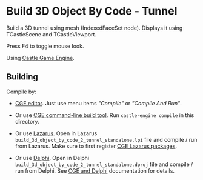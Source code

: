 # Build 3D Object By Code - Tunnel

Build a 3D tunnel using mesh (IndexedFaceSet node).
Displays it using TCastleScene and TCastleViewport.

Press F4 to toggle mouse look.

Using [Castle Game Engine](https://castle-engine.io/).

## Building

Compile by:

- [CGE editor](https://castle-engine.io/editor). Just use menu items _"Compile"_ or _"Compile And Run"_.

- Or use [CGE command-line build tool](https://castle-engine.io/build_tool). Run `castle-engine compile` in this directory.

- Or use [Lazarus](https://www.lazarus-ide.org/). Open in Lazarus `build_3d_object_by_code_2_tunnel_standalone.lpi` file and compile / run from Lazarus. Make sure to first register [CGE Lazarus packages](https://castle-engine.io/lazarus).

- Or use [Delphi](https://www.embarcadero.com/products/Delphi). Open in Delphi `build_3d_object_by_code_2_tunnel_standalone.dproj` file and compile / run from Delphi. See [CGE and Delphi](https://castle-engine.io/delphi) documentation for details.
